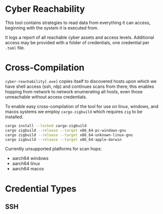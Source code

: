 
# Cyber Reachability

This tool contains strategies to read data from everything it can access,
beginning with the system it is executed from.

It logs a report of all reachable cyber assets and access levels.
Additional access may be provided with a folder of credentials, one credential
per `.toml` file.

# Cross-Compilation

`cyber-reachability[.exe]` copies itself to discovered hosts upon which we have shell access (ssh, rdp) and
continues scans from there; this enables hopping from network to network enumerating all hosts, even those
unreachable without access credentials.

To enable easy cross-compilation of the tool for use on linux, windows, and macos systems we employ
`cargo-zigbuild` which requires `zig` to be installed.

```bash
cargo install --locked cargo-zigbuild
cargo zigbuild --release --target x86_64-pc-windows-gnu
cargo zigbuild --release --target x86_64-unknown-linux-gnu
cargo zigbuild --release --target x86_64-apple-darwin
```

Currently unsupported platforms for scan hops:

 - aarch64 windows
 - aarch64 linux
 - aarch64 macos


# Credential Types

## SSH

```

```





